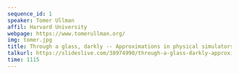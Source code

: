 ```yaml
---
sequence_id: 1
speaker: Tomer Ullman
affil: Harvard University
webpage: https://www.tomerullman.org/
img: tomer.jpg
title: Through a glass, darkly -- Approximations in physical simulators as working hypotheses for intuitive physics
talkurl: https://slideslive.com/38974990/through-a-glass-darkly-approximations-in-physical-simulators-as-working-hypotheses-for-intuitive-physics
time: 1115
---
```


